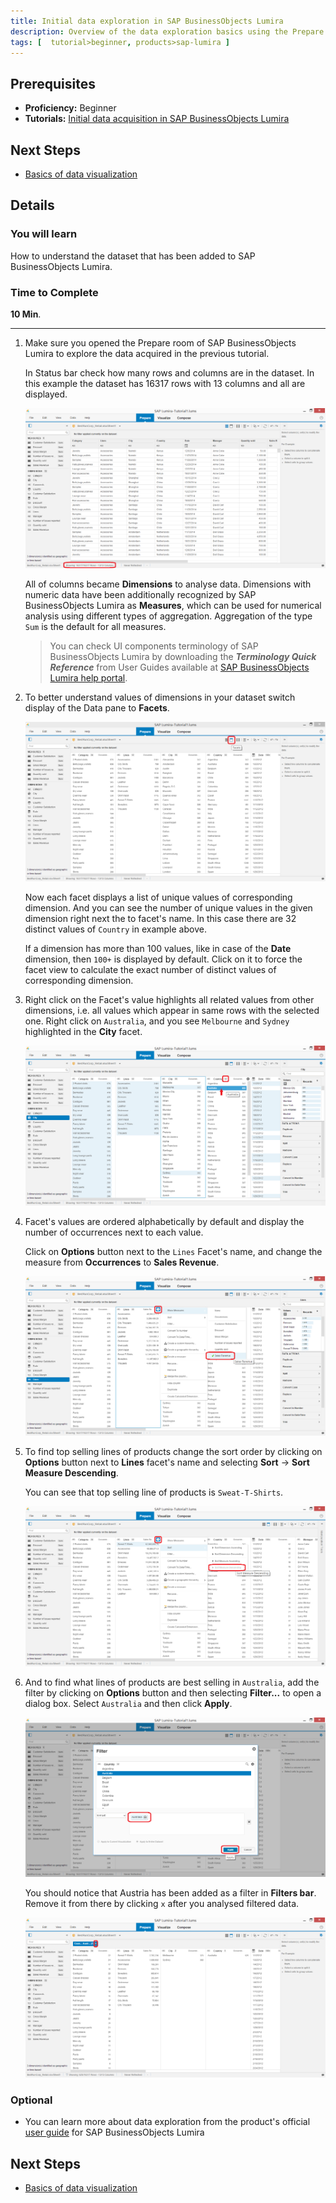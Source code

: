 ```yaml
---
title: Initial data exploration in SAP BusinessObjects Lumira
description: Overview of the data exploration basics using the Prepare room
tags: [  tutorial>beginner, products>sap-lumira ]
---
```

## Prerequisites  
 - **Proficiency:** Beginner
 - **Tutorials:** [Initial data acquisition in SAP BusinessObjects Lumira](http://www.sap.com/developer/tutorials/lumira-initial-data-acquisition.html)

## Next Steps
 - [Basics of data visualization](http://www.sap.com/developer/tutorials/lumira-initial-data-visualization.html)

## Details
### You will learn  
How to understand the dataset that has been added to SAP BusinessObjects Lumira.

### Time to Complete
**10 Min**.

---

1. Make sure you opened the Prepare room of SAP BusinessObjects Lumira to explore the data acquired in the previous tutorial.

    In Status bar check how many rows and columns are in the dataset. In this example the dataset has 16317 rows with 13 columns and all are displayed.

    ![Dataset view in Grid view of the Prepare room](Lum02-01.png)

    All of columns became **Dimensions** to analyse data. Dimensions with numeric data have been additionally recognized by SAP BusinessObjects Lumira as **Measures**, which can be used for numerical analysis using different types of aggregation. Aggregation of the type `Sum` is the default for all measures.

    > You can check UI components terminology of SAP BusinessObjects Lumira by downloading the ***Terminology Quick Reference*** from User Guides available at [SAP BusinessObjects Lumira help portal](http://help.sap.com/lumira#section2).

2. To better understand values of dimensions in your dataset switch display of the Data pane to **Facets**.

    ![The Facets view of Data pane in Prepare room](Lum02-02.png)

    Now each facet displays a list of unique values of corresponding dimension. And you can see the number of unique values in the given dimension right next the to facet's name. In this case there are 32 distinct values of `Country` in example above.

    If a dimension has more than 100 values, like in case of the **Date** dimension, then `100+` is displayed by default. Click on it to force the facet view to calculate the exact number of distinct values of corresponding dimension.

3. Right click on the Facet's value highlights all related values from other dimensions, i.e. all values which appear in same rows with the selected one. Right click on `Australia`, and you see `Melbourne` and `Sydney` highlighted in the **City** facet.

    ![Values relationships highlighted in the Facets view](Lum02-03.png)

4. Facet's values are ordered alphabetically by default and display the number of occurrences next to each value.

    Click on **Options** button next to the `Lines` Facet's name, and change the measure from **Occurrences** to **Sales Revenue**.

    ![Aggregation changed from Occurences to Sales Revenue](Lum02-04.png)

5. To find top selling lines of products change the sort order by clicking on **Options** button next to **Lines** facet's name and selecting **Sort** -> **Sort Measure Descending**.

    You can see that top selling line of products is `Sweat-T-Shirts`.

    ![Sorting values by Sales Revenue](Lum02-05.png)

6. And to find what lines of products are best selling in `Australia`, add the filter by clicking on **Options** button and then selecting **Filter...** to open a dialog box. Select `Australia` and then click **Apply**.

    ![Filter dialog window](Lum02-06.png)

    You should notice that Austria has been added as a filter in **Filters bar**. Remove it from there by clicking `x` after you analysed filtered data.

    ![Remove filter from the Filters bar](Lum02-07.png)

### Optional
 - You can learn more about data exploration from the product's official [user guide](http://help.sap.com/lumira#section2) for SAP BusinessObjects Lumira

## Next Steps
- [Basics of data visualization](http://www.sap.com/developer/tutorials/lumira-initial-data-visualization.html)
